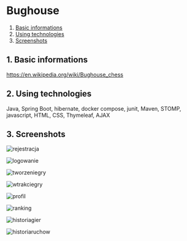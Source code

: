 # Bughouse

1. [Basic informations](#basicInformations)
2. [Using technologies](#usingTechnologies)
3. [Screenshots](#screenShots)

<a name="basicInformations"></a>
## 1. Basic informations

https://en.wikipedia.org/wiki/Bughouse_chess

<a name="usingTechnologies"></a>
## 2. Using technologies

Java, Spring Boot, hibernate, docker compose, junit, Maven, STOMP, javascript, HTML, CSS, Thymeleaf, AJAX

<a name="screenShots"></a>
## 3. Screenshots

![rejestracja](https://user-images.githubusercontent.com/73337576/224272920-58702a12-5257-4d63-891b-115e2a266c11.png)

![logowanie](https://user-images.githubusercontent.com/73337576/224273337-5e01f908-8429-4ebf-9742-472eca772f51.png)

![tworzeniegry](https://user-images.githubusercontent.com/73337576/224273399-8a90b56e-3ac3-461d-b9b0-915653e0c745.png)

![wtrakciegry](https://user-images.githubusercontent.com/73337576/224273469-7f085c6f-b1e6-4b7c-b534-9afff50cd06c.png)

![profil](https://user-images.githubusercontent.com/73337576/224273523-4ba0c16e-5487-4b9f-9c63-c78b4163142a.png)

![ranking](https://user-images.githubusercontent.com/73337576/224273568-ca9b5dbe-28c1-4ddb-82d0-76baf2074c7e.png)

![historiagier](https://user-images.githubusercontent.com/73337576/224273629-53ef76c6-7945-419f-959d-2ac499f551ee.png)

![historiaruchow](https://user-images.githubusercontent.com/73337576/224273656-2d7c43a6-1c90-4e4b-bad7-be340e603243.png)

